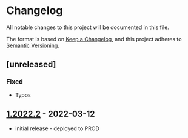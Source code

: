 # Changelog

All notable changes to this project will be documented in this file.

The format is based on [Keep a Changelog],
and this project adheres to [Semantic Versioning].

## [unreleased] 

### Fixed
- Typos


## [1.2022.2] - 2022-03-12
- initial release - deployed to PROD

<!-- Links -->
[keep a changelog]: https://keepachangelog.com/en/1.0.0/
[semantic versioning]: https://semver.org/spec/v2.0.0.html

<!-- Versions -->
[1.2022.2]: https://github.com/raoul2000/my-books-server/releases/tag/1.2022.2